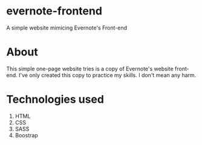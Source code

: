 # evernote-frontend
A simple website mimicing Evernote's Front-end

# About
This simple one-page website tries is a copy of Evernote's website front-end. I've only created this copy to practice my skills. I don't mean any harm. 

# Technologies used

1. HTML
2. CSS
3. SASS
4. Boostrap

